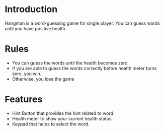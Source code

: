 # Introduction
Hangman is a word-guessing game for single player. You can guess words until you have positive health.

# Rules
- You can guess the words until the health becomes zero.
- If you are able to guess the words correctly before health meter turns zero, you win.
- Otherwise, you lose the game

# Features
- Hint Button that provides the hint related to word.
- Health meter to show your current health status.
- Keypad that helps to select the word.


  

 
 
 
 
